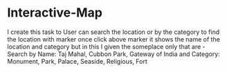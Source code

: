 # Interactive-Map
I create this task to User can search the location or by the category to find the location with marker once click above marker it shows the name of the location and category but in this I given the someplace only that are -  Search by Name: Taj Mahal, Cubbon Park, Gateway of India and Category: Monument, Park, Palace, Seaside, Religious, Fort
